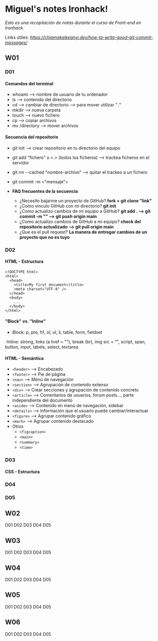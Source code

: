 # Miguel's notes Ironhack!

_Esto es una recopilación de notas durante el curso de Front-end en Ironhack._

Links útiles:
_https://chiamakaikeanyi.dev/how-to-write-good-git-commit-messages/_

## W01

### D01

#### Comandos del terminal

- whoami --> nombre de usuario de tu ordenador
- ls --> contenido del directorio
- cd --> cambiar de directorio --> para mover utilizar ".."
- mkdir --> nueva carpeta
- touch --> nuevo fichero
- cp --> copiar archivos
- mv /directory --> mover archivos

#### Secuencia del repositorio

- git init --> crear repositorio en tu directorio del equipo
- git add "fichero" o <.> (todos los ficheros) --> trackea ficheros en el servidor
- git rm --cached "nombre-archivo" --> quitar el trackeo a un fichero
- git commit -m <"mensaje">

- **FAQ frecuentes de la secuencia**
  - ¿Necesito bajarme un proyecto de GitHub? **fork + git clone "link"**
  - ¿Como vinculo GitHub con mi directorio? **git init**
  - ¿Como actualizo cambios de mi equipo a GitHub? **git add . --> git commit -m "" --> git push origin main**
  - ¿Como actualizo cambios de GitHub a mi equipo? **check del repositorio actualizado --> git pull origin main**
  - ¿Que es el pull request? **La manera de entregar cambios de un proyecto que no es tuyo**

### D02

#### HTML - Estructura

```
<!DOCTYPE html>
<html>
  <head>
    <title>My first document</title>
    <meta charset="UTF-8" />
  </head>
  <body>
    ...
  </body>
</html>
```

#### "Block" vs. "Inline"

- Block: p, pre, h1, ol, ul, li, table, form, fieldset

-Inline: strong, links (a href = ""), break (br), img src = "", script, span, button, input, labels, select, textarea

#### HTML - Semántica

- `<header>` --> Encabezado
- `<footer>` --> Pie de página
- `<nav>` --> Menú de navegación
- `<section>` --> Agrupación de contenido extenso
- `<div>` --> Crear secciones y agrupación de contenido concreto
- `<article>` --> Comentarios de usuarios, forum posts..., parte independiente del documento
- `<aside>` --> Contenido en menú de navegación, sidebar
- `<details>` --> Información que el usuario puede cambiar/interactuar
- `<figure>` --> Agrupar contenido gráfico
- `<mark>` --> Agrupar contenido destacado
- Otros
  - `<figcaption>`
  - `<main>`
  - `<summary>`
  - `<time>`

### D03

#### CSS - Estructura

### D04

### D05

## W02

D01
D02
D03
D04
D05

## W03

D01
D02
D03
D04
D05

## W04

D01
D02
D03
D04
D05

## W05

D01
D02
D03
D04
D05

## W06

D01
D02
D03
D04
D05
